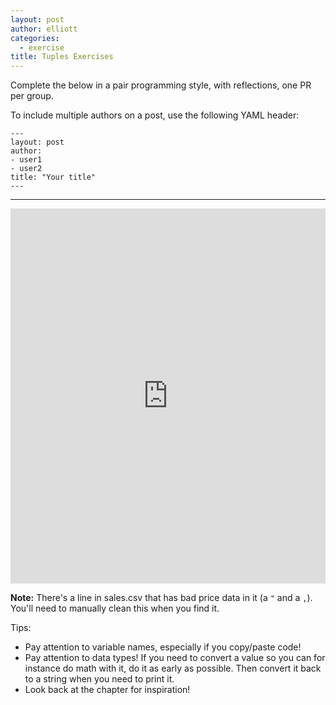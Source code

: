 ```yaml
---
layout: post
author: elliott
categories:
  - exercise
title: Tuples Exercises
---
```



Complete the below in a pair programming style, with reflections, one PR per group.

To include multiple authors on a post, use the following YAML header:

```
---
layout: post
author:
- user1
- user2
title: "Your title"
---
```
___


<iframe src="https://trinket.io/embed/python3/fd6bcde33d" width="100%" height="600" frameborder="0" marginwidth="0" marginheight="0" allowfullscreen></iframe>

**Note:** There's a line in sales.csv that has bad price data in it (a `"` and a `,`).  You'll need to manually clean this when you find it.

Tips:

* Pay attention to variable names, especially if you copy/paste code!
* Pay attention to data types!  If you need to convert a value so you can for instance do math with it, do it as early as possible. Then convert it back to a string when you need to print it.
* Look back at the chapter for inspiration!